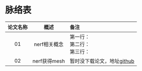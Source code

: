 # 脉络表
| 论文名称 | 概述 | 备注 |
| :-----:| :----: | :---- |
| 01 | nerf相关概念 | 第一行：<br>第二行：<br> 第三行： |
| 02 | nerf获得mesh | 暂时没下载论文，地址[github](https://github.com/ashawkey/nerf2mesh) |